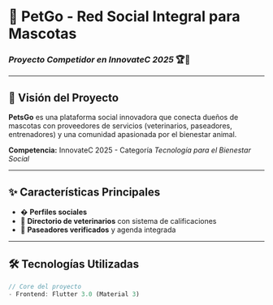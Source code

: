 # 🐾 PetGo - Red Social Integral para Mascotas  
### *Proyecto Competidor en InnovateC 2025* 🏆🚀  

---

## 📌 Visión del Proyecto  
**PetsGo** es una plataforma social innovadora que conecta dueños de mascotas con proveedores de servicios (veterinarios, paseadores, entrenadores) y una comunidad apasionada por el bienestar animal.  

**Competencia:** InnovateC 2025 - Categoría *Tecnología para el Bienestar Social*  

---

## ✨ Características Principales  
- � **Perfiles sociales**  
- 🏥 **Directorio de veterinarios** con sistema de calificaciones  
- 🚶 **Paseadores verificados** y agenda integrada    

---

## 🛠 Tecnologías Utilizadas  
```dart
// Core del proyecto
- Frontend: Flutter 3.0 (Material 3)
